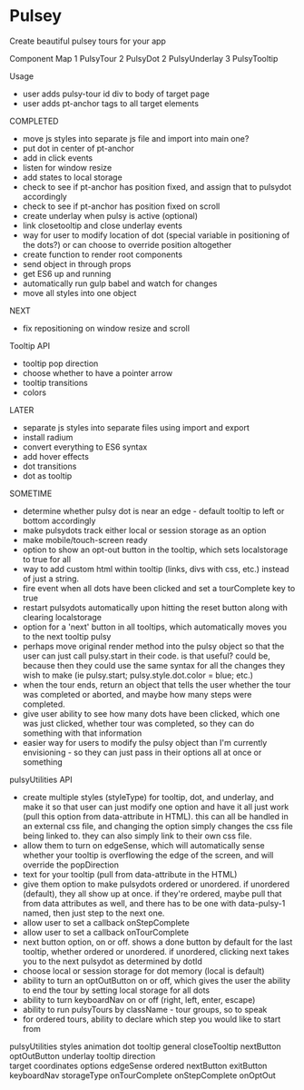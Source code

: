 # Pulsey
Create beautiful pulsey tours for your app


Component Map
1 PulsyTour
2 PulsyDot      2 PulsyUnderlay
3 PulsyTooltip

Usage
- user adds pulsy-tour id div to body of target page
- user adds pt-anchor tags to all target elements


COMPLETED
- move js styles into separate js file and import into main one?
- put dot in center of pt-anchor
- add in click events
- listen for window resize
- add states to local storage
- check to see if pt-anchor has position fixed, and assign that to pulsydot accordingly
- check to see if pt-anchor has position fixed on scroll
- create underlay when pulsy is active (optional)
- link closetooltip and close underlay events
- way for user to modify location of dot (special variable in positioning of the dots?) or can choose to override position altogether
- create function to render root components
- send object in through props
- get ES6 up and running
- automatically run gulp babel and watch for changes
- move all styles into one object

NEXT
- fix repositioning on window resize and scroll


Tooltip API
- tooltip pop direction
- choose whether to have a pointer arrow
- tooltip transitions
- colors

LATER
- separate js styles into separate files using import and export
- install radium
- convert everything to ES6 syntax
- add hover effects
- dot transitions
- dot as tooltip

SOMETIME
- determine whether pulsy dot is near an edge - default tooltip to left or bottom accordingly
- make pulsydots track either local or session storage as an option
- make mobile/touch-screen ready
- option to show an opt-out button in the tooltip, which sets localstorage to true for all
- way to add custom html within tooltip (links, divs with css, etc.) instead of just a string.
- fire event when all dots have been clicked and set a tourComplete key to true
- restart pulsydots automatically upon hitting the reset button along with clearing localstorage
- option for a 'next' button in all tooltips, which automatically moves you to the next tooltip pulsy
- perhaps move original render method into the pulsy object so that the user can just call pulsy.start in their code.  is that useful?  could be, because then they could use the same syntax for all the changes they wish to make (ie pulsy.start; pulsy.style.dot.color = blue; etc.)
- when the tour ends, return an object that tells the user whether the tour was completed or aborted, and maybe how many steps were completed.
- give user ability to see how many dots have been clicked, which one was just clicked, whether tour was completed, so they can do something with that information
- easier way for users to modify the pulsy object than I'm currently envisioning - so they can just pass in their options all at once or something


pulsyUtilities API
- create multiple styles (styleType) for tooltip, dot, and underlay, and make it so that user can just modify one option and have it all just work (pull this option from data-attribute in HTML).  this can all be handled in an external css file, and changing the option simply changes the css file being linked to.  they can also simply link to their own css file.
-  allow them to turn on edgeSense, which will automatically sense whether your tooltip is overflowing the edge of the screen, and will override the popDirection
- text for your tooltip (pull from data-attribute in the HTML)
- give them option to make pulsydots ordered or unordered.  if unordered (default), they all show up at once.  if they're ordered, maybe pull that from data attributes as well, and there has to be one with data-pulsy-1 named, then just step to the next one.
- allow user to set a callback onStepComplete
- allow user to set a callback onTourComplete
- next button option, on or off.  shows a done button by default for the last tooltip, whether ordered or unordered.  if unordered, clicking next takes you to the next pulsydot as determined by dotId
- choose local or session storage for dot memory (local is default)
- ability to turn an optOutButton on or off, which gives the user the ability to end the tour by setting local storage for all dots
- ability to turn keyboardNav on or off (right, left, enter, escape)
- ability to run pulsyTours by className - tour groups, so to speak
- for ordered tours, ability to declare which step you would like to start from



pulsyUtilities
  styles
    animation
    dot
    tooltip
      general
      closeTooltip
      nextButton
      optOutButton
    underlay
  tooltip
    direction  
  target
    coordinates
  options
    edgeSense
    ordered
    nextButton
    exitButton
    keyboardNav
    storageType
  onTourComplete
  onStepComplete
  onOptOut
